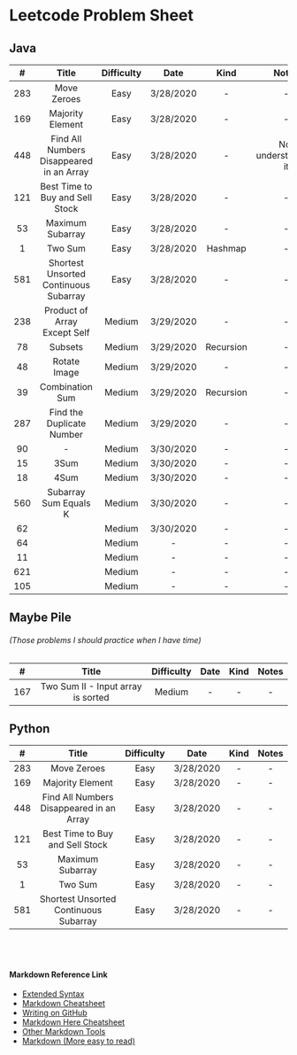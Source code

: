 # Leetcode Problem Sheet

## Java 
| #    | Title | Difficulty  | Date | Kind | Notes | 
|:---: | :---: | :---: | :---: | :---: | :---: |
| 283  | Move Zeroes | Easy | 3/28/2020 | - | - |
| 169  | Majority Element | Easy | 3/28/2020 | - | - |
| 448  | Find All Numbers Disappeared in an Array  | Easy | 3/28/2020 | - | Not understanding it |
| 121  | Best Time to Buy and Sell Stock | Easy | 3/28/2020 | - | - |
| 53   |  Maximum Subarray  | Easy | 3/28/2020 | - | - |
| 1    | Two Sum | Easy | 3/28/2020 | Hashmap | - |
| 581  | Shortest Unsorted Continuous Subarray | Easy | 3/28/2020 | - | - |
| 238  | Product of Array Except Self | Medium | 3/29/2020 | - | - |
| 78   | Subsets | Medium | 3/29/2020 | Recursion | - | - |
| 48   | Rotate Image | Medium | 3/29/2020 | - | - |
| 39   | Combination Sum | Medium | 3/29/2020 | Recursion | - |
| 287  | Find the Duplicate Number | Medium | 3/29/2020 | - | - |
| 90   | - | Medium | 3/30/2020 | - | - |
| 15   | 3Sum | Medium | 3/30/2020 | - | - |
| 18   | 4Sum | Medium | 3/30/2020 | - | - |
| 560  | Subarray Sum Equals K  | Medium | 3/30/2020 | - | - |
| 62   |  | Medium | 3/30/2020 | - | - |
| 64   |  | Medium | - | - | - |
| 11   |  | Medium | - | - | - |
| 621  |  | Medium | - | - | - |
| 105  |  | Medium | - | - | - |

## Maybe Pile 
###### (Those problems I should practice when I have time)

| #    | Title | Difficulty  | Date | Kind | Notes | 
|:---: | :---: | :---: | :---: | :---: | :---: |
| 167 | Two Sum II - Input array is sorted | Medium | - | - | - |




## Python 
| #    | Title | Difficulty  | Date | Kind | Notes | 
|:---: | :---: | :---: | :---: | :---: | :---: |
| 283  | Move Zeroes | Easy | 3/28/2020 | - | - |
| 169  | Majority Element | Easy | 3/28/2020 | - | - |
| 448  | Find All Numbers Disappeared in an Array  | Easy | 3/28/2020 | - | - |
| 121  | Best Time to Buy and Sell Stock | Easy | 3/28/2020 | - | - |
| 53   | Maximum Subarray  | Easy | 3/28/2020 | - | - |
| 1    | Two Sum | Easy | 3/28/2020 | - | - |
| 581  | Shortest Unsorted Continuous Subarray | Easy | 3/28/2020 | - | - |



<br/>


# 

#### Markdown Reference Link

* [Extended Syntax](https://www.markdownguide.org/extended-syntax/)
* [Markdown Cheatsheet](https://github.com/adam-p/markdown-here/wiki/Markdown-Cheatsheet)
* [Writing on GitHub](https://help.github.com/en/github/writing-on-github)
* [Markdown Here Cheatsheet](https://github.com/adam-p/markdown-here/wiki/Markdown-Here-Cheatsheet)
* [Other Markdown Tools](https://github.com/adam-p/markdown-here/wiki/Other-Markdown-Tools)
* [Markdown (More easy to read)](https://paperhive.org/help/markdown)


